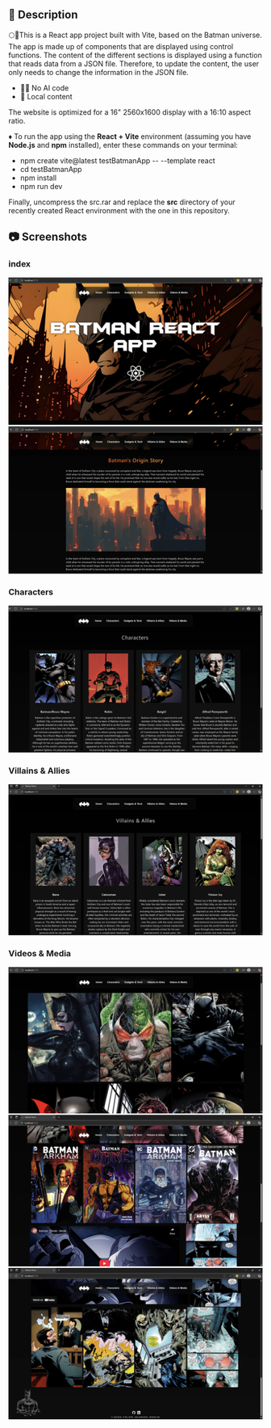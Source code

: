 ## 📄 Description

🌕🦇This is a React app project built with Vite, based on the Batman universe. The app is made up of components that are displayed using control functions.
The content of the different sections is displayed using a function that reads data from a JSON file. Therefore, to update the content, the user only needs to change the information in the JSON file.

* 🚫🤖 No AI code 
* 📁 Local content

The website is optimized for a 16" 2560x1600 display with a 16:10 aspect ratio.

♦️ To run the app using the **React + Vite** environment (assuming you have **Node.js** and **npm** installed), enter these commands on your terminal:

* npm create vite@latest testBatmanApp -- --template react
* cd testBatmanApp
* npm install
* npm run dev

Finally, uncompress the src.rar and replace the **src** directory of your recently created React environment with the one in this repository.

    

## 📷 Screenshots

### index
![Screenshot1](screenshots/Screenshot1.webp)
![Screenshot2](screenshots/Screenshot2.webp)
### Characters
![Screenshot3](screenshots/Screenshot3.webp)
### Villains & Allies
![Screenshot4](screenshots/Screenshot4.webp)
### Videos & Media
![Screenshot5](screenshots/Screenshot5.webp)
![Screenshot6](screenshots/Screenshot6.webp)
![Screenshot7](screenshots/Screenshot7.webp)



  




